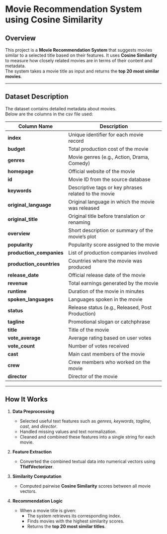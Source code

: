 # Movie Recommendation System using Cosine Similarity

## Overview
This project is a **Movie Recommendation System** that suggests movies similar to a selected title based on their features. It uses **Cosine Similarity** to measure how closely related movies are in terms of their content and metadata.  
The system takes a movie title as input and returns the **top 20 most similar movies**.

---

## Dataset Description
The dataset contains detailed metadata about movies.  
Below are the columns in the csv file used:

| Column Name | Description |
|--------------|-------------|
| **index** | Unique identifier for each movie record |
| **budget** | Total production cost of the movie |
| **genres** | Movie genres (e.g., Action, Drama, Comedy) |
| **homepage** | Official website of the movie |
| **id** | Movie ID from the source database |
| **keywords** | Descriptive tags or key phrases related to the movie |
| **original_language** | Original language in which the movie was released |
| **original_title** | Original title before translation or renaming |
| **overview** | Short description or summary of the movie’s plot |
| **popularity** | Popularity score assigned to the movie |
| **production_companies** | List of production companies involved |
| **production_countries** | Countries where the movie was produced |
| **release_date** | Official release date of the movie |
| **revenue** | Total earnings generated by the movie |
| **runtime** | Duration of the movie in minutes |
| **spoken_languages** | Languages spoken in the movie |
| **status** | Release status (e.g., Released, Post Production) |
| **tagline** | Promotional slogan or catchphrase |
| **title** | Title of the movie |
| **vote_average** | Average rating based on user votes |
| **vote_count** | Number of votes received |
| **cast** | Main cast members of the movie |
| **crew** | Crew members who worked on the movie |
| **director** | Director of the movie |

---

## How It Works
1. **Data Preprocessing**
   - Selected useful text features such as *genres, keywords, tagline, cast,* and *director*.
   - Handled missing values and text normalization.
   - Cleaned and combined these features into a single string for each movie.

2. **Feature Extraction**
   - Converted the combined textual data into numerical vectors using **TfidfVectorizer**.

3. **Similarity Computation**
   - Computed pairwise **Cosine Similarity** scores between all movie vectors.

4. **Recommendation Logic**
   - When a movie title is given:
     - The system retrieves its corresponding index.
     - Finds movies with the highest similarity scores.
     - Returns the **top 20 most similar titles**.

